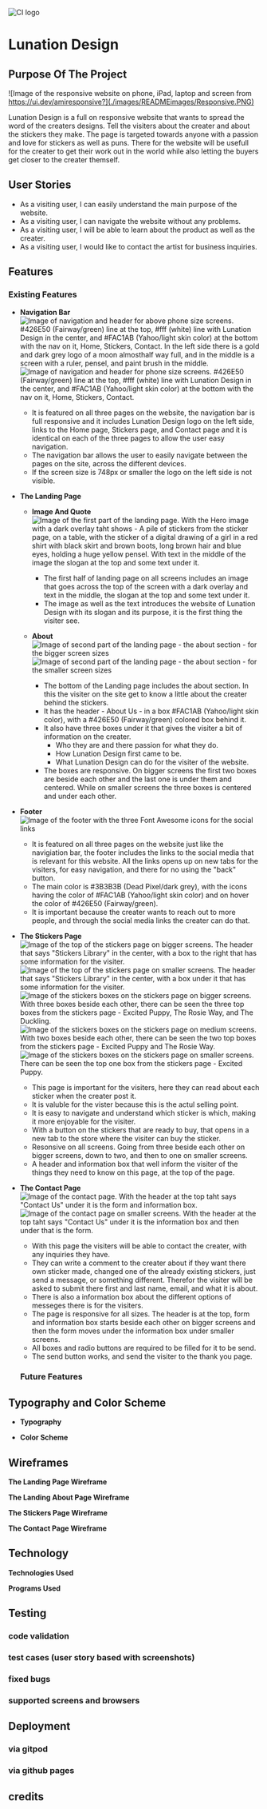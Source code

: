 ![CI logo](https://codeinstitute.s3.amazonaws.com/fullstack/ci_logo_small.png)

# Lunation Design

## Purpose Of The Project

![Image of the responsive website on phone, iPad, laptop and screen from https://ui.dev/amiresponsive?](./images/READMEimages/Responsive.PNG) 

Lunation Design is a full on responsive website that wants to spread the word of the creaters designs. Tell the visiters about the creater and about the stickers they make. The page is targeted towards anyone with a passion and love for stickers as well as puns. There for the website will be usefull for the creater to get their work out in the world while also letting the buyers get closer to the creater themself.

## User Stories

- As a visiting user, I can easily understand the main purpose of the website.
- As a visiting user, I can navigate the website without any problems.
- As a visiting user, I will be able to learn about the product as well as the creater.
- As a visiting user, I would like to contact the artist for business inquiries.

## Features

   ### Existing Features

- __Navigation Bar__
![Image of navigation and header for above phone size screens. #426E50 (Fairway/green) line at the top, #fff (white) line with Lunation Design in the center, and #FAC1AB (Yahoo/light skin color) at the bottom with the nav on it, Home, Stickers, Contact. In the left side there is a gold and dark grey logo of a moon almosthalf way full, and in the middle is a screen with a ruler, pensel, and paint brush in the middle.](./images/READMEimages/Navigation.PNG) 
![Image of navigation and header for phone size screens. #426E50 (Fairway/green) line at the top, #fff (white) line with Lunation Design in the center, and #FAC1AB (Yahoo/light skin color) at the bottom with the nav on it, Home, Stickers, Contact.](./images/READMEimages/Navigation_Phone.PNG)

   - It is featured on all three pages on the website, the navigation bar is full responsive and it includes Lunation Design logo on the left side, links to the Home page, Stickers page, and Contact page and it is identical on each of the three pages to allow the user easy navigation.
   - The navigation bar allows the user to easily navigate between the pages on the site, across the different devices.
   - If the screen size is 748px or smaller the logo on the left side is not visible.

- __The Landing Page__
   - __Image And Quote__
![Image of the first part of the landing page. With the Hero image with a dark overlay taht shows - A pile of stickers from the sticker page, on a table, with the sticker of a digital drawing of a girl in a red shirt with black skirt and brown boots, long brown hair and blue eyes, holding a huge yellow pensel. With text in the middle of the image the slogan at the top and some text under it.](./images/READMEimages/First_half_of_Landing_page.PNG)
      - The first half of landing page on all screens includes an image that goes across the top of the screen with a dark overlay and text in the middle, the slogan at the top and some text under it.  
      - The image as well as the text introduces the website of Lunation Design with its slogan and its purpose, it is the first thing the visiter see.  

   - __About__
   ![Image of second part of the landing page - the about section - for the bigger screen sizes](./images/READMEimages/Second_half_of_Landing_page_biggerScreen.PNG) 
   ![Image of second part of the landing page - the about section - for the smaller screen sizes](./images/READMEimages/Second_half_of_Landing_page_smallerScreen.PNG)
      - The bottom of the Landing page includes the about section. In this the visiter on the site get to know a little about the creater behind the stickers.
      - It has the header - About Us - in a box #FAC1AB (Yahoo/light skin color), with a #426E50 (Fairway/green) colored box behind it.
      - It also have three boxes under it that gives the visiter a bit of information on the creater.
         - Who they are and there passion for what they do.
         - How Lunation Design first came to be.
         - What Lunation Design can do for the visiter of the website.
      - The boxes are responsive. On bigger screens the first two boxes are beside each other and the last one is under them and centered. While on smaller screens the three boxes is centered and under each other.

- __Footer__
![Image of the footer with the three Font Awesome icons for the social links](./images/READMEimages/Footer.PNG) 
   - It is featured on all three pages on the website just like the navigiation bar, the footer includes the links to the social media that is relevant for this website. All the links opens up on new tabs for the visiters, for easy navigation, and there for no using the "back" button.
   - The main color is #3B3B3B (Dead Pixel/dark grey), with the icons having the color of #FAC1AB (Yahoo/light skin color) and on hover the color of #426E50 (Fairway/green).
   - It is important because the creater wants to reach out to more people, and through the social media links the creater can do that.

- __The Stickers Page__
![Image of the top of the stickers page on bigger screens. The header that says "Stickers Library" in the center, with a box to the right that has some information for the visiter.](./images/READMEimages/The_head_of_stickers_page.PNG)
![Image of the top of the stickers page on smaller screens. The header that says "Stickers Library" in the center, with a box under it that has some information for the visiter.](./images/READMEimages/The_head_of_stickers_page_smallerScreens.PNG)
![Image of the stickers boxes on the stickers page on bigger screens. With three boxes beside each other, there can be seen the three top boxes from the stickers page - Excited Puppy, The Rosie Way, and The Duckling.](./images/READMEimages/Sticker_boxes_biggerScreens.PNG)
![Image of the stickers boxes on the stickers page on medium screens. With two boxes beside each other, there can be seen the two top boxes from the stickers page - Excited Puppy and The Rosie Way.](./images/READMEimages/Sticker_boxes_mediumScreens.PNG)
![Image of the stickers boxes on the stickers page on smaller screens. There can be seen the top one box from the stickers page - Excited Puppy.](./images/READMEimages/Sticker_boxes_smallerScreens.PNG)
   - This page is important for the visiters, here they can read about each sticker when the creater post it.
   - It is valuble for the vister because this is the actul selling point.
   - It is easy to navigate and understand which sticker is which, making it more enjoyable for the visiter.
   - With a button on the stickers that are ready to buy, that opens in a new tab to the store where the visiter can buy the sticker.
   - Resonsive on all screens. Going from three beside each other on bigger screens, down to two, and then to one on smaller screens.
   - A header and information box that well inform the visiter of the things they need to know on this page, at the top of the page.

- __The Contact Page__
![Image of the contact page. With the header at the top taht says "Contact Us" under it is the form and information box.](./images/READMEimages/Contact_page.PNG) 
![Image of the contact page on smaller screens. With the header at the top taht says "Contact Us" under it is the information box and then under that is the form.](./images/READMEimages/Contact_page_smallerScreens.PNG) 
   - With this page the visiters will be able to contact the creater, with any inquiries they have.
   - They can write a comment to the creater about if they want there own sticker made, changed one of the already existing stickers, just send a message, or something different. Therefor the visiter will be asked to submit there first and last name, email, and what it is about.
   - There is also a information box about the different options of messeges there is for the visiters.
   - The page is responsive for all sizes. The header is at the top, form and information box starts beside each other on bigger screens and then the form moves under the information box under smaller screens.
   - All boxes and radio buttons are required to be filled for it to be send.
   - The send button works, and send the visiter to the thank you page.

   ### Future Features

## Typography and Color Scheme

- __Typography__

- __Color Scheme__

## Wireframes

__The Landing Page Wireframe__

__The Landing About Page Wireframe__

__The Stickers Page Wireframe__

__The Contact Page Wireframe__

## Technology

   __Technologies Used__

   __Programs Used__

## Testing

   ### code validation
   ### test cases (user story based with screenshots)
   ### fixed bugs
   ### supported screens and browsers

## Deployment

   ### via gitpod
   ### via github pages

## credits
